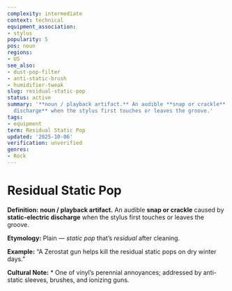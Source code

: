 ```yaml
---
complexity: intermediate
context: technical
equipment_association:
- stylus
popularity: 5
pos: noun
regions:
- US
see_also:
- dust-pop-filter
- anti-static-brush
- humidifier-tweak
slug: residual-static-pop
status: active
summary: '**noun / playback artifact.** An audible **snap or crackle** caused by **static-electric
  discharge** when the stylus first touches or leaves the groove.'
tags:
- equipment
term: Residual Static Pop
updated: '2025-10-06'
verification: unverified
genres:
- Rock
---
```


# Residual Static Pop

**Definition:** **noun / playback artifact.** An audible **snap or crackle** caused by **static-electric discharge** when the stylus first touches or leaves the groove.

**Etymology:** Plain — *static pop* that’s *residual* after cleaning.

**Example:** “A Zerostat gun helps kill the residual static pops on dry winter days.”

**Cultural Note:** * One of vinyl’s perennial annoyances; addressed by anti-static sleeves, brushes, and ionizing guns.


